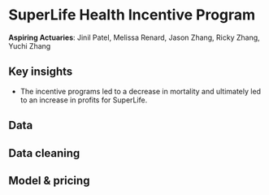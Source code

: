 # SuperLife Health Incentive Program

**Aspiring Actuaries**: Jinil Patel, Melissa Renard, Jason Zhang, Ricky Zhang, Yuchi Zhang

## Key insights
- The incentive programs led to a decrease in mortality and ultimately led to an increase in profits for SuperLife.
## Data

## Data cleaning

## Model & pricing
